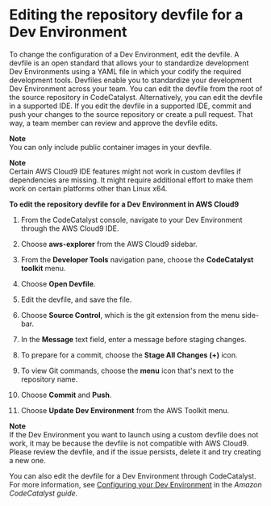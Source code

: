 # Editing the repository devfile for a Dev Environment<a name="ide-toolkits-edit-devfile-cloud9"></a>

To change the configuration of a Dev Environment, edit the devfile\. A devfile is an open standard that allows your to standardize development Dev Environments using a YAML file in which your codify the required development tools\. Devfiles enable you to standardize your development Dev Environment across your team\. You can edit the devfile from the root of the source repository in CodeCatalyst\. Alternatively, you can edit the devfile in a supported IDE\. If you edit the devfile in a supported IDE, commit and push your changes to the source repository or create a pull request\. That way, a team member can review and approve the devfile edits\. 

**Note**  
You can only include public container images in your devfile\.

**Note**  
Certain AWS Cloud9 IDE features might not work in custom devfiles if dependencies are missing\. It might require additional effort to make them work on certain platforms other than Linux x64\. <a name="ide-toolkits-edit-devfile-cloud9-steps"></a>

**To edit the repository devfile for a Dev Environment in AWS Cloud9**

1. From the CodeCatalyst console, navigate to your Dev Environment through the AWS Cloud9 IDE\.

1. Choose **aws\-explorer** from the AWS Cloud9 sidebar\.

1. From the **Developer Tools** navigation pane, choose the **CodeCatalyst toolkit** menu\.

1. Choose **Open Devfile**\.

1. Edit the devfile, and save the file\.

1. Choose **Source Control**, which is the git extension from the menu side\-bar\.

1. In the **Message** text field, enter a message before staging changes\.

1. To prepare for a commit, choose the **Stage All Changes \(\+\)** icon\.

1. To view Git commands, choose the **menu** icon that's next to the repository name\.

1. Choose **Commit** and **Push**\.

1. Choose **Update Dev Environment** from the AWS Toolkit menu\.

**Note**  
If the Dev Environment you want to launch using a custom devfile does not work, it may be because the devfile is not compatible with AWS Cloud9\. Please review the devfile, and if the issue persists, delete it and try creating a new one\.

You can also edit the devfile for a Dev Environment through CodeCatalyst\. For more information, see [Configuring your Dev Environment](https://docs.aws.amazon.com/codecatalyst/latest/userguide/devenvironment-devfile.html) in the *Amazon CodeCatalyst guide*\.